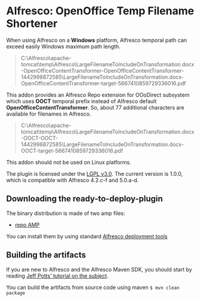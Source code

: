 Alfresco: OpenOffice Temp Filename Shortener
============================================
When using Alfresco on a **Windows** platform, Alfresco temporal path can exceed easily Windows maximum path length.

> C:\Alfresco\apache-tomcat\temp\Alfresco\LargeFilenameToIncludeOnTransformation.docx-OpenOfficeContentTransformer-OpenOfficeContentTransformer-1442998872585\LargeFilenameToIncludeOnTransformation.docx-OpenOfficeContentTransformer-target-5667410859729336016.pdf

This addon provides an Alfresco Repo extension for OOoDirect subsystem which uses **OOCT** temporal prefix instead of Alfresco default **OpenOfficeContentTransformer**. So, about 77 additional characters are available for filenames in Alfresco.

> C:\Alfresco\apache-tomcat\temp\Alfresco\LargeFilenameToIncludeOnTransformation.docx-OOCT-OOCT-1442998872585\LargeFilenameToIncludeOnTransformation.docx-OOCT-target-5667410859729336016.pdf

This addon should not be used on Linux platforms.

The plugin is licensed under the [LGPL v3.0](http://www.gnu.org/licenses/lgpl-3.0.html). The current version is 1.0.0, which is compatible with Alfresco 4.2.c-f and 5.0.a-d.

Downloading the ready-to-deploy-plugin
--------------------------------------
The binary distribution is made of two amp files:

* [repo AMP](https://github.com/keensoft/oo-temp-filename-shortener/releases/download/1.0.0/oo-temp-filename-shortener.amp)

You can install them by using standard [Alfresco deployment tools](http://docs.alfresco.com/community/tasks/dev-extensions-tutorials-simple-module-install-amp.html)

Building the artifacts
----------------------
If you are new to Alfresco and the Alfresco Maven SDK, you should start by reading [Jeff Potts' tutorial on the subject](http://ecmarchitect.com/alfresco-developer-series-tutorials/maven-sdk/tutorial/tutorial.html).

You can build the artifacts from source code using maven
```$ mvn clean package```

